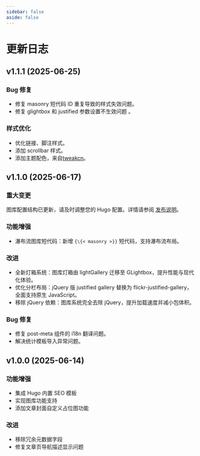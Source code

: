 ```yaml
---
sidebar: false
aside: false
---
```


# 更新日志

## v1.1.1 (2025-06-25)
### Bug 修复
- 修复 masonry 短代码 ID 重复导致的样式失效问题。
- 修复 glightbox 和 justified 参数设置不生效问题 。

### 样式优化
- 优化链接、脚注样式。
- 添加 scrollbar 样式。
- 添加主题配色，来自[tweakcn](https://tweakcn.com/)。


## v1.1.0 (2025-06-17)

### 重大变更
图库配置结构已更新，请及时调整您的 Hugo 配置。详情请参阅 [发布说明](https://github.com/tom2almighty/hugo-narrow/releases/tag/v1.1.0)。

### 功能增强
- 瀑布流图库短代码：新增 `{\{< masonry >}}` 短代码，支持瀑布流布局。

### 改进
- 全新灯箱系统：图库灯箱由 lightGallery 迁移至 GLightbox，提升性能与现代化体验。
- 优化分栏布局：jQuery 版 justified gallery 替换为 flickr-justified-gallery，全面支持原生 JavaScript。
- 移除 jQuery 依赖：图库系统完全去除 jQuery，提升加载速度并减小包体积。

### Bug 修复
- 修复 post-meta 组件的 i18n 翻译问题。
- 解决统计模板导入异常问题。


## v1.0.0 (2025-06-14)
### 功能增强
- 集成 Hugo 内置 SEO 模板
- 实现图库功能支持
- 添加文章封面自定义占位图功能

### 改进
- 移除冗余元数据字段
- 修复文章页导航描述显示问题
